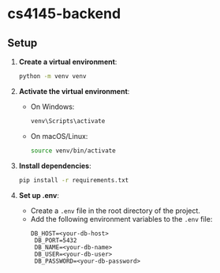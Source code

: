 # cs4145-backend

## Setup

1. **Create a virtual environment**:
   ```bash
   python -m venv venv
   ```

2. **Activate the virtual environment**:
   - On Windows:
     ```bash
     venv\Scripts\activate
     ```
   - On macOS/Linux:
     ```bash
     source venv/bin/activate
     ```

3. **Install dependencies**:
   ```bash
   pip install -r requirements.txt
   ```

4. **Set up .env**:
   - Create a `.env` file in the root directory of the project.
   - Add the following environment variables to the `.env` file:
     ```
     DB_HOST=<your-db-host>
      DB_PORT=5432
      DB_NAME=<your-db-name>
      DB_USER=<your-db-user>
      DB_PASSWORD=<your-db-password>
     ```
